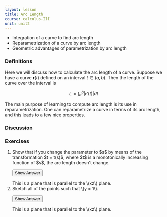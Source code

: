 ```yaml
---
layout: lesson
title: Arc Length
course: calculus-III
unit: unit2
---
```


- Integration of a curve to find arc length
- Reparametrization of a curve by arc length
- Geometric advantages of parametrization by arc length

### Definitions

Here we will discuss how to calculate the arc length of a curve. Suppose we have a curve $\textbf{r}(t)$ defined on an interval $t\in (a,b)$. Then the length of the curve over the interval is 

$$L = \int_a^b |\textbf{r}'(t)| dt$$

The main purpose of learning to compute arc length is its use in reparametrization. One can reparametrize a curve in terms of its arc length, and this leads to a few nice properties. 

### Discussion


### Exercises

<ol>
<li> <div> Show that if you change the parameter to $s$ by means of the transformation $t = t(s)$, where $t$ is a monotonically increasing function of $s$, the arc length doesn't change. </div>


<button onclick="myFunction('answer2')" class="answerButton">Show Answer</button>
<div  id="answer2" class="answer">
This is a plane that is parallel to the \(xz\) plane. 
</div> </li>
<li> <div> Sketch all of the points such that \(y = 1\). </div>

<button onclick="myFunction('answer2')" class="answerButton">Show Answer</button>
<div  id="answer2" class="answer">
This is a plane that is parallel to the \(xz\) plane. 
</div> </li>
</ol>
